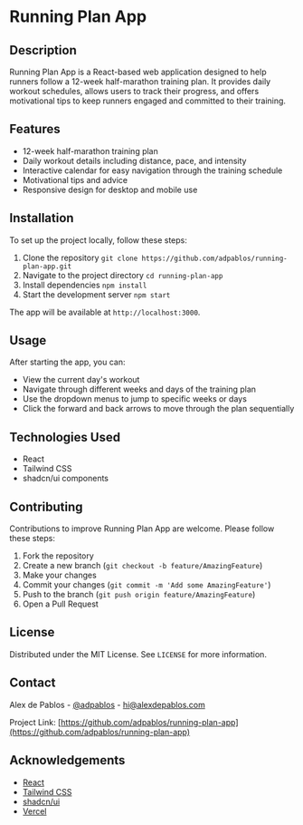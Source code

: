 # Running Plan App

## Description
Running Plan App is a React-based web application designed to help runners follow a 12-week half-marathon training plan. It provides daily workout schedules, allows users to track their progress, and offers motivational tips to keep runners engaged and committed to their training.

## Features
- 12-week half-marathon training plan
- Daily workout details including distance, pace, and intensity
- Interactive calendar for easy navigation through the training schedule
- Motivational tips and advice
- Responsive design for desktop and mobile use

## Installation

To set up the project locally, follow these steps:

1. Clone the repository
```git clone https://github.com/adpablos/running-plan-app.git```
2. Navigate to the project directory
```cd running-plan-app```
3. Install dependencies
```npm install```
4. Start the development server
```npm start```

The app will be available at `http://localhost:3000`.

## Usage

After starting the app, you can:
- View the current day's workout
- Navigate through different weeks and days of the training plan
- Use the dropdown menus to jump to specific weeks or days
- Click the forward and back arrows to move through the plan sequentially

## Technologies Used
- React
- Tailwind CSS
- shadcn/ui components

## Contributing

Contributions to improve Running Plan App are welcome. Please follow these steps:

1. Fork the repository
2. Create a new branch (`git checkout -b feature/AmazingFeature`)
3. Make your changes
4. Commit your changes (`git commit -m 'Add some AmazingFeature'`)
5. Push to the branch (`git push origin feature/AmazingFeature`)
6. Open a Pull Request

## License

Distributed under the MIT License. See `LICENSE` for more information.

## Contact

Alex de Pablos - [@adpablos](https://twitter.com/adpablos) - hi@alexdepablos.com

Project Link: [https://github.com/adpablos/running-plan-app](https://github.com/adpablos/running-plan-app)

## Acknowledgements
- [React](https://reactjs.org/)
- [Tailwind CSS](https://tailwindcss.com/)
- [shadcn/ui](https://ui.shadcn.com/)
- [Vercel](https://vercel.com/)